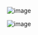 ![image](https://github.com/Chaiyapa/03376836-OOP-2566-Lab-06/assets/144195729/5775576f-7663-479a-bbf9-a69e34e3b428)

![image](https://github.com/Chaiyapa/03376836-OOP-2566-Lab-06/assets/144195729/18528106-d0dc-46d7-b944-0507f48b5c16)

